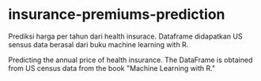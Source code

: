 # insurance-premiums-prediction

Prediksi harga per tahun dari health insurace. Dataframe didapatkan US sensus data berasal dari buku machine learning with R.

Predicting the annual price of health insurance. The DataFrame is obtained from US census data from the book "Machine Learning with R."
